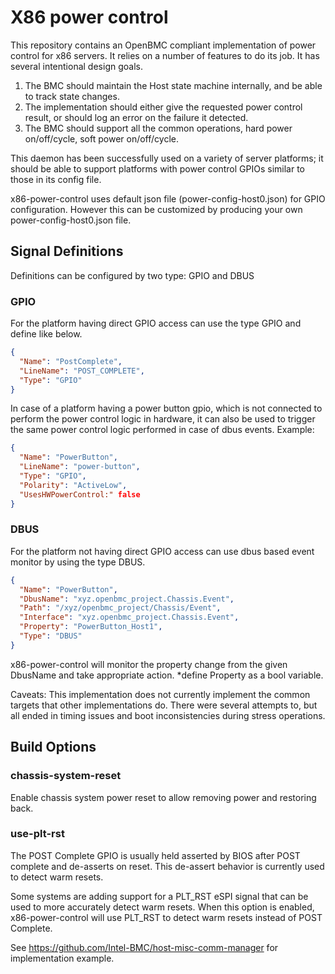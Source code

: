 # X86 power control

This repository contains an OpenBMC compliant implementation of power control
for x86 servers. It relies on a number of features to do its job. It has several
intentional design goals.

1. The BMC should maintain the Host state machine internally, and be able to
   track state changes.
2. The implementation should either give the requested power control result, or
   should log an error on the failure it detected.
3. The BMC should support all the common operations, hard power on/off/cycle,
   soft power on/off/cycle.

This daemon has been successfully used on a variety of server platforms; it
should be able to support platforms with power control GPIOs similar to those in
its config file.

x86-power-control uses default json file (power-config-host0.json) for GPIO
configuration. However this can be customized by producing your own
power-config-host0.json file.

## Signal Definitions

Definitions can be configured by two type: GPIO and DBUS

### GPIO

For the platform having direct GPIO access can use the type GPIO and define like
below.

```json
{
  "Name": "PostComplete",
  "LineName": "POST_COMPLETE",
  "Type": "GPIO"
}
```

In case of a platform having a power button gpio, which is not connected to
perform the power control logic in hardware, it can also be used to trigger the
same power control logic performed in case of dbus events. Example:

```json
{
  "Name": "PowerButton",
  "LineName": "power-button",
  "Type": "GPIO",
  "Polarity": "ActiveLow",
  "UsesHWPowerControl:" false
}
```

### DBUS

For the platform not having direct GPIO access can use dbus based event monitor
by using the type DBUS.

```json
{
  "Name": "PowerButton",
  "DbusName": "xyz.openbmc_project.Chassis.Event",
  "Path": "/xyz/openbmc_project/Chassis/Event",
  "Interface": "xyz.openbmc_project.Chassis.Event",
  "Property": "PowerButton_Host1",
  "Type": "DBUS"
}
```

x86-power-control will monitor the property change from the given DbusName and
take appropriate action. \*define Property as a bool variable.

Caveats: This implementation does not currently implement the common targets
that other implementations do. There were several attempts to, but all ended in
timing issues and boot inconsistencies during stress operations.

## Build Options

### chassis-system-reset

Enable chassis system power reset to allow removing power and restoring back.

### use-plt-rst

The POST Complete GPIO is usually held asserted by BIOS after POST complete and
de-asserts on reset. This de-assert behavior is currently used to detect warm
resets.

Some systems are adding support for a PLT_RST eSPI signal that can be used to
more accurately detect warm resets. When this option is enabled,
x86-power-control will use PLT_RST to detect warm resets instead of POST
Complete.

See <https://github.com/Intel-BMC/host-misc-comm-manager> for implementation
example.
